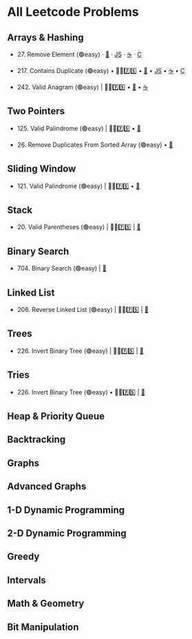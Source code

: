 # All Leetcode Problems

## Arrays & Hashing

- 27\. Remove Element (🟢easy) 
· [🐍](https://github.com/flenhu/leetcode/blob/main/Python/easy/27_removeElement.ipynb)
· [JS](https://github.com/flenhu/leetcode)
· [☕️](https://github.com/flenhu/leetcode) 
· [C](https://github.com/flenhu/leetcode) 

- 217\. Contains Duplicate (🟢easy) • 🧑‍🦯7️⃣5️⃣
• [🐍](https://github.com/flenhu/leetcode/blob/main/Python/easy/217_containsDuplicate.ipynb) 
• [JS](https://github.com/flenhu/leetcode) 
• [☕️](https://github.com/flenhu/leetcode) 
• [C](https://github.com/flenhu/leetcode)

- 242\. Valid Anagram (🟢easy) | 🧑‍🦯7️⃣5️⃣
• [🐍](https://github.com/flenhu/leetcode/blob/main/Python/easy/242_validAnagram.ipynb) 
• [☕️](https://github.com/flenhu/leetcode/blob/main/Java/easy/242_validAnagram_java.ipynb)

## Two Pointers
- 125\. Valid Palindrome (🟢easy) | 🧑‍🦯7️⃣5️⃣
• [🐍](https://github.com/flenhu/leetcode/blob/main/Python/easy/125_validPalindrome.ipynb) 


- 26\. Remove Duplicates From Sorted Array (🟢easy) 
• [🐍](https://github.com/flenhu/leetcode/blob/main/Python/easy/26_removeDuplicatesFromSortedArray.ipynb)

## Sliding Window

- 121\. Valid Palindrome (🟢easy) | 🧑‍🦯7️⃣5️⃣
• [🐍](https://github.com/flenhu/leetcode/blob/main/Python/easy/121_bestTimetoBuyAndSellStock.ipynb)


## Stack
- 20\. Valid Parentheses (🟢easy) | 🧑‍🦯7️⃣5️⃣
| [🐍](https://github.com/flenhu/leetcode/blob/main/Python/easy/20_validParentheses.ipynb)

## Binary Search
- 704\. Binary Search (🟢easy)
| [🐍](https://github.com/flenhu/leetcode/blob/main/Python/easy/704_binarySearch.ipynb)

## Linked List
- 206\. Reverse Linked List (🟢easy) | 🧑‍🦯7️⃣5️⃣
| [🐍](https://github.com/flenhu/leetcode/blob/main/Python/easy/206_reverseLinkedList.ipynb)

## Trees
- 226\. Invert Binary Tree (🟢easy) | 🧑‍🦯7️⃣5️⃣
| [🐍](https://github.com/flenhu/leetcode/blob/main/Python/easy/226_invertBinaryTree.ipynb)

## Tries
- 226\. Invert Binary Tree (🟢easy) • 🧑‍🦯7️⃣5️⃣
| [🐍](https://github.com/flenhu/leetcode/blob/main/Python/easy/226_invertBinaryTree.ipynb)

## Heap & Priority Queue

## Backtracking 

## Graphs

## Advanced Graphs

## 1-D Dynamic Programming

## 2-D Dynamic Programming 

## Greedy

## Intervals

## Math & Geometry

## Bit Manipulation

